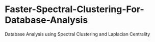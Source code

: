 # Faster-Spectral-Clustering-For-Database-Analysis
Database Analysis using Spectral Clustering and Laplacian Centrality
